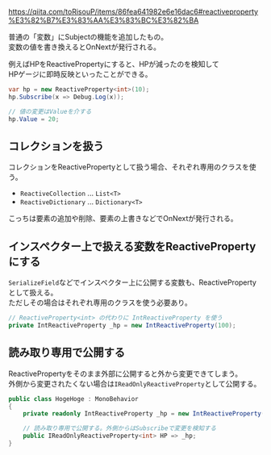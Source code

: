 https://qiita.com/toRisouP/items/86fea641982e6e16dac6#reactiveproperty%E3%82%B7%E3%83%AA%E3%83%BC%E3%82%BA

普通の「変数」にSubjectの機能を追加したもの。  
変数の値を書き換えるとOnNextが発行される。

例えばHPをReactivePropertyにすると、HPが減ったのを検知して  
HPゲージに即時反映といったことができる。

```csharp
var hp = new ReactiveProperty<int>(10);
hp.Subscribe(x => Debug.Log(x));

// 値の変更はValueを介する
hp.Value = 20;
```

## コレクションを扱う
コレクションをReactivePropertyとして扱う場合、それぞれ専用のクラスを使う。

* `ReactiveCollection` ... `List<T>`
* `ReactiveDictionary` ... `Dictionary<T>`

こっちは要素の追加や削除、要素の上書きなどでOnNextが発行される。

## インスペクター上で扱える変数をReactivePropertyにする
`SerializeField`などでインスペクター上に公開する変数も、ReactivePropertyとして扱える。  
ただしその場合はそれぞれ専用のクラスを使う必要あり。

```csharp
// ReactiveProperty<int> の代わりに IntReactiveProperty を使う
private IntReactiveProperty _hp = new IntReactiveProperty(100);
```

## 読み取り専用で公開する
ReactivePropertyをそのまま外部に公開すると外から変更できてしまう。  
外側から変更されたくない場合は`IReadOnlyReactiveProperty`として公開する。
```csharp
public class HogeHoge : MonoBehavior
{
	private readonly IntReactiveProperty _hp = new IntReactiveProperty(100);

	// 読み取り専用で公開する。外側からはSubscribeで変更を検知する
	public IReadOnlyReactiveProperty<int> HP => _hp;
}
```